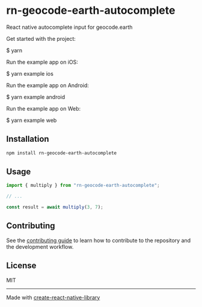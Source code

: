 # rn-geocode-earth-autocomplete
React native autocomplete input for geocode.earth


Get started with the project:

  $ yarn

Run the example app on iOS:

  $ yarn example ios

Run the example app on Android:

  $ yarn example android

Run the example app on Web:

  $ yarn example web




## Installation

```sh
npm install rn-geocode-earth-autocomplete
```

## Usage

```js
import { multiply } from "rn-geocode-earth-autocomplete";

// ...

const result = await multiply(3, 7);
```

## Contributing

See the [contributing guide](CONTRIBUTING.md) to learn how to contribute to the repository and the development workflow.

## License

MIT

---

Made with [create-react-native-library](https://github.com/callstack/react-native-builder-bob)
